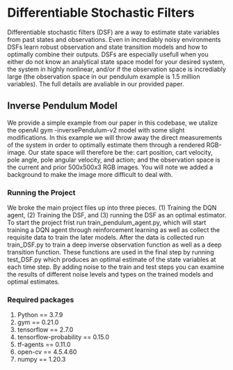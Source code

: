 # Differentiable Stochastic Filters
Differentiable stochastic filters (DSF) are a way to estimate state variables from past states and observations. Even in incrediably noisy environments DSFs learn robust observation and state transition models and how to optimally combine their outputs. DSFs are especially usefull when you either do not know an analytical state space model for your desired system, the system in highly nonlinear, and/or if the observation space is incrediably large (the observation space in our pendulum example is 1.5 million variables). The full details are avaliable in our provided paper.

## Inverse Pendulum Model
We provide a simple example from our paper in this codebase, we utalize the openAI gym -inversePendulum-v2 model with some slight modifications. In this example we will throw away the direct measurements of the system in order to optimally estimate them through a rendered RGB-image. Our state space will therefore be the: cart position, cart velocity, pole angle, pole angular velocity, and action; and the observation space is the current and prior 500x500x3 RGB images. You will note we added a background to make the image more difficult to deal with.

### Running the Project
We broke the main project files up into three pieces. (1) Training the DQN agent, (2) Training the DSF, and (3) running the DSF as an optimal estimator. To start the project frist run train_pendulum_agent.py, which will start training a DQN agent through reinforcement learning as well as collect the requisite data to train the later models. After the data is collected run train_DSF.py to train a deep inverse observation function as well as a deep transition function. These functions are used in the final step by running test_DSF.py which produces an optimal estimate of the state variables at each time step. By adding noise to the train and test steps you can examine the results of different noise levels and types on the trained models and optimal estimates.

### Required packages
1. Python == 3.7.9
2. gym == 0.21.0
3. tensorflow == 2.7.0
4. tensorflow-probability == 0.15.0
5. tf-agents == 0.11.0
6. open-cv == 4.5.4.60
7. numpy == 1.20.3
